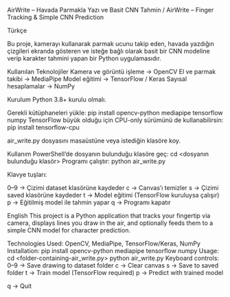 AirWrite – Havada Parmakla Yazı ve Basit CNN Tahmin / AirWrite – Finger Tracking & Simple CNN Prediction

Türkçe

Bu proje, kamerayı kullanarak parmak ucunu takip eden, havada yazdığın çizgileri ekranda gösteren ve isteğe bağlı olarak basit bir CNN modeline verip karakter tahmini yapan bir Python uygulamasıdır.

Kullanılan Teknolojiler
Kamera ve görüntü işleme → OpenCV
El ve parmak takibi → MediaPipe
Model eğitimi → TensorFlow / Keras
Sayısal hesaplamalar → NumPy

Kurulum
Python 3.8+ kurulu olmalı.

Gerekli kütüphaneleri yükle:
pip install opencv-python mediapipe tensorflow numpy
TensorFlow büyük olduğu için CPU-only sürümünü de kullanabilirsin:
pip install tensorflow-cpu

air_write.py dosyasını masaüstüne veya istediğin klasöre koy.

Kullanım
PowerShell’de dosyanın bulunduğu klasöre geç:
cd <dosyanın bulunduğu klasör>
Programı çalıştır:
python air_write.py


Klavye tuşları:

0–9 → Çizimi dataset klasörüne kaydeder
c → Canvas’ı temizler
s → Çizimi saved klasörüne kaydeder
t → Model eğitimi (TensorFlow kuruluysa çalışır)
p → Eğitilmiş model ile tahmin yapar
q → Programı kapatır

English
This project is a Python application that tracks your fingertip via camera, displays lines you draw in the air, and optionally feeds them to a simple CNN model for character prediction.

Technologies Used: OpenCV, MediaPipe, TensorFlow/Keras, NumPy
Installation:
pip install opencv-python mediapipe tensorflow numpy
Usage:
cd <folder-containing-air_write.py>
python air_write.py
Keyboard controls:
0–9 → Save drawing to dataset folder
c → Clear canvas
s → Save to saved folder
t → Train model (TensorFlow required)
p → Predict with trained model

q → Quit
